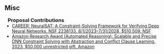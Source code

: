 ## Misc

<h3 style="margin:0 10px 0;">Proposal Contributions</h3>

<ul style="margin:0 0 20px;">
  <li><a href=""><autocolor>CAREER: NeuralSAT: A Constraint-Solving Framework for Verifying Deep Neural Networks. NSF 2238133. 8/1/2023–7/31/2028, $510,509. NSF</autocolor></a></li>
  <li><a href=""><autocolor>Amazon Research Award (Automated Reasoning): Scalable and Precise DNN Constraint Solving with Abstraction and Conflict Clause Learning. 2023, $50,000 unrestricted gift. Amazon</autocolor></a></li>
</ul> 


<!-- 
<h3 style="margin:0 10px 0;">Conference Reviewing Contributions</h3>

<ul style="margin:0 0 5px;">
  <li><a href="https://conf.researchr.org/home/issta-2023/"><autocolor>The ACM SIGSOFT International Symposium on Software Testing and Analysis (ISSTA) 2023</autocolor></a></li>
  <li><a href="https://2024.splashcon.org/track/splash-2024-OOPSLA"><autocolor>Object-oriented Programming, Systems, Languages, and Applications (OOPSLA) 2024</autocolor></a></li>
  <li><a href="https://pldi24.sigplan.org/"><autocolor>Programming Language Design and Implementation (PLDI) 2024</autocolor></a></li>
</ul> -->
